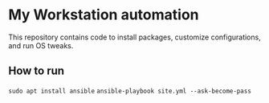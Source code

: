 # My Workstation automation

This repository contains code to install packages, customize configurations, and run OS tweaks.

## How to run

`sudo apt install ansible`
`ansible-playbook site.yml --ask-become-pass`
